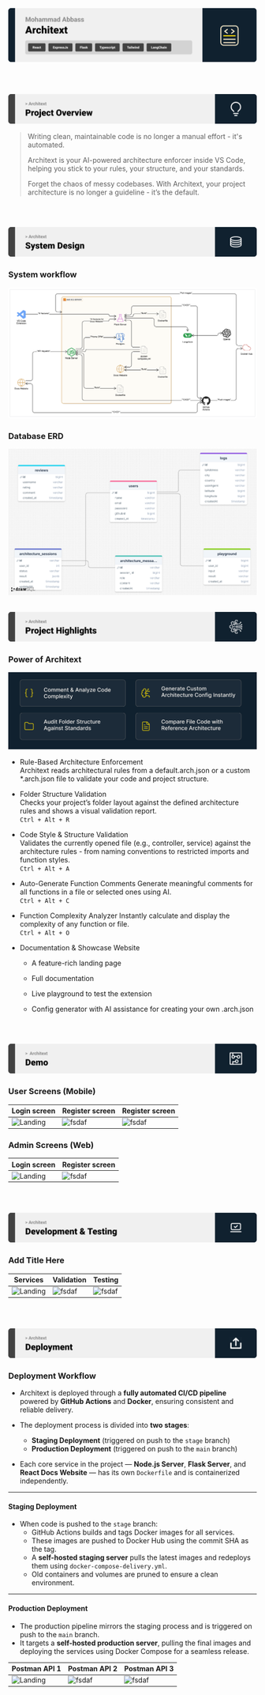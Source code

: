 <img src="./readme/title1.svg"/>

<br><br>

<!-- project overview -->
<img src="./readme/title2.svg"/>

>Writing clean, maintainable code is no longer a manual effort - it's automated.
>
>Architext is your AI-powered architecture enforcer inside VS Code, helping you stick to your rules, your structure, and your standards.
>
>Forget the chaos of messy codebases. With Architext, your project architecture is no longer a guideline - it’s the default. 

<br><br>

<!-- System Design -->
<img src="./readme/title3.svg"/>

### System workflow
![System](./readme/images/diagram-export-5-19-2025-4_52_30-PM.png)

### Database ERD
![Database](./readme/images/drawSQL-image-export-2025-05-19.png)
<br><br>

<!-- Project Highlights -->
<img src="./readme/title4.svg"/>

### Power of Architext

![Highlight](./readme/images/Component%201.png)


- Rule-Based Architecture Enforcement <br/>
    Architext reads architectural rules from a default.arch.json or a custom *.arch.json file to validate your code and project structure.

- Folder Structure Validation <br/>
    Checks your project’s folder layout against the defined architecture rules and shows a visual validation report. <br/>
    `Ctrl + Alt + R`

- Code Style & Structure Validation <br/>
    Validates the currently opened file (e.g., controller, service) against the architecture rules - from naming conventions to restricted imports and function styles.
    <br/>
    `Ctrl + Alt + A`

- Auto-Generate Function Comments
    Generate meaningful comments for all functions in a file or selected ones using AI.
    <br/>
    `Ctrl + Alt + C`

- Function Complexity Analyzer
    Instantly calculate and display the complexity of any function or file.
    <br/>
    `Ctrl + Alt + O`

- Documentation & Showcase Website

    - A feature-rich landing page

    - Full documentation

    - Live playground to test the extension

    - Config generator with AI assistance for creating your own .arch.json


<br><br>

<!-- Demo -->
<img src="./readme/title5.svg"/>

### User Screens (Mobile)

| Login screen                            | Register screen                       | Register screen                       |
| --------------------------------------- | ------------------------------------- | ------------------------------------- |
| ![Landing](./readme/demo/1440x1024.png) | ![fsdaf](./readme/demo/1440x1024.png) | ![fsdaf](./readme/demo/1440x1024.png) |


### Admin Screens (Web)

| Login screen                            | Register screen                       |
| --------------------------------------- | ------------------------------------- |
| ![Landing](./readme/demo/1440x1024.png) | ![fsdaf](./readme/demo/1440x1024.png) |


<br><br>

<!-- Development & Testing -->
<img src="./readme/title6.svg"/>

### Add Title Here


| Services                            | Validation                       | Testing                        |
| --------------------------------------- | ------------------------------------- | ------------------------------------- |
| ![Landing](./readme/demo/1440x1024.png) | ![fsdaf](./readme/demo/1440x1024.png) | ![fsdaf](./readme/demo/1440x1024.png) |


<br><br>

<!-- Deployment -->
<img src="./readme/title8.svg"/>

### Deployment Workflow

- Architext is deployed through a **fully automated CI/CD pipeline** powered by **GitHub Actions** and **Docker**, ensuring consistent and reliable delivery.

- The deployment process is divided into **two stages**:
  - **Staging Deployment** (triggered on push to the `stage` branch)
  - **Production Deployment** (triggered on push to the `main` branch)

- Each core service in the project — **Node.js Server**, **Flask Server**, and **React Docs Website** — has its own `Dockerfile` and is containerized independently.

---

#### Staging Deployment

- When code is pushed to the `stage` branch:
  - GitHub Actions builds and tags Docker images for all services.
  - These images are pushed to Docker Hub using the commit SHA as the tag.
  - A **self-hosted staging server** pulls the latest images and redeploys them using `docker-compose-delivery.yml`.
  - Old containers and volumes are pruned to ensure a clean environment.

---

#### Production Deployment

- The production pipeline mirrors the staging process and is triggered on push to the `main` branch.
- It targets a **self-hosted production server**, pulling the final images and deploying the services using Docker Compose for a seamless release.





| Postman API 1                            | Postman API 2                       | Postman API 3                        |
| --------------------------------------- | ------------------------------------- | ------------------------------------- |
| ![Landing](./readme/demo/1440x1024.png) | ![fsdaf](./readme/demo/1440x1024.png) | ![fsdaf](./readme/demo/1440x1024.png) |

<br><br>